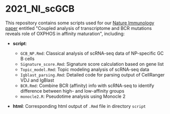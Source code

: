 # 2021_NI_scGCB
This repository contains some scripts used for our [Nature Immunology paper](https://www.nature.com/articles/s41590-021-00936-y) entitled "Coupled analysis of transcriptome and BCR mutations reveals role of OXPHOS in affinity maturation", including:  
* **script**:  
    * `GCB_NP.Rmd`: Classical analysis of scRNA-seq data of NP-specific GC B cells  
    * `Signature_score.Rmd`: Signature score calculation based on gene list  
    * `Topic_model.Rmd`: Topic modeling analysis of scRNA-seq data  
    * `Igblast_parsing.Rmd`: Detailed code for parsing output of CellRanger VDJ and IgBlast  
    * `BCR.Rmd`: Combine BCR (affinity) info with scRNA-seq to identify difference between high- and low-affinity groups  
    * `monocle2.R`: Pseudotime analysis using Monocle 2

* **html**: Corresponding html output of `.Rmd` file in directory `script` 
